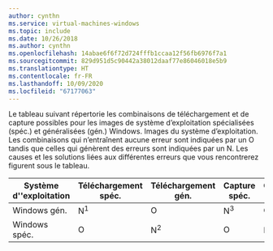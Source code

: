 ```yaml
---
author: cynthn
ms.service: virtual-machines-windows
ms.topic: include
ms.date: 10/26/2018
ms.author: cynthn
ms.openlocfilehash: 14abae6f6f72d724fffb1ccaa12f56fb6976f7a1
ms.sourcegitcommit: 829d951d5c90442a38012daaf77e86046018e5b9
ms.translationtype: HT
ms.contentlocale: fr-FR
ms.lasthandoff: 10/09/2020
ms.locfileid: "67177063"
---
```

Le tableau suivant répertorie les combinaisons de téléchargement et de capture possibles pour les images de système d’exploitation spécialisées (spéc.) et généralisées (gén.) Windows. Images du système d’exploitation. Les combinaisons qui n’entraînent aucune erreur sont indiquées par un O tandis que celles qui génèrent des erreurs sont indiquées par un N. Les causes et les solutions liées aux différentes erreurs que vous rencontrerez figurent sous le tableau.

| Système d''exploitation | Téléchargement spéc. | Téléchargement gén. | Capture spéc. | Capture gén. |
| --- | --- | --- | --- | --- |
| Windows gén. |N<sup>1</sup> |O |N<sup>3</sup> |O |
| Windows spéc. |O |N<sup>2</sup> |O |N<sup>4</sup> |

